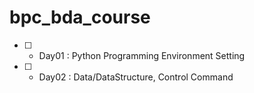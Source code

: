 # bpc_bda_course

- [ ] * Day01 : Python Programming Environment Setting
- [ ] * Day02 : Data/DataStructure, Control Command
